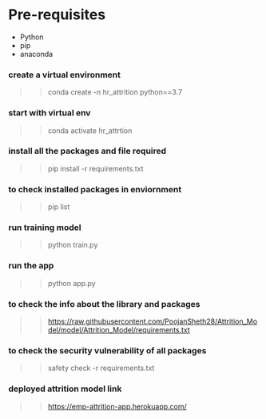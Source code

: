 # Pre-requisites
- Python
- pip
- anaconda

### create a virtual environment
>> conda create -n hr_attrition python==3.7

### start with virtual env
>> conda activate hr_attrtion

### install all the packages and file required 
>> pip install -r requirements.txt

### to check installed packages in enviornment
>> pip list

### run training model
>> python train.py

### run the app
>> python app.py


### to check the info about the library and packages
>> https://raw.githubusercontent.com/PoojanSheth28/Attrition_Model/model/Attrition_Model/requirements.txt

### to check the security vulnerability of all packages
>> safety check -r requirements.txt

### deployed attrition model link
>> https://emp-attrition-app.herokuapp.com/
